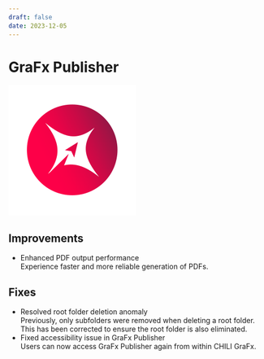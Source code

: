 ```yaml
---
draft: false
date: 2023-12-05
---
```


# GraFx Publisher

![rn_icon](icon-GraFx-Publisher.svg)

## Improvements

- Enhanced PDF output performance  
Experience faster and more reliable generation of PDFs.

## Fixes

- Resolved root folder deletion anomaly  
Previously, only subfolders were removed when deleting a root folder. This has been corrected to ensure the root folder is also eliminated.
- Fixed accessibility issue in GraFx Publisher  
Users can now access GraFx Publisher again from within CHILI GraFx.
